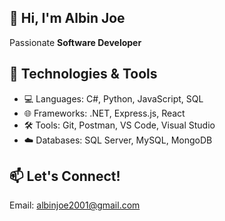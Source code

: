 ## 👋 Hi, I'm Albin Joe 

Passionate **Software Developer** 

## 🔧 Technologies & Tools 

- 💻 Languages: C#, Python, JavaScript, SQL  
- 🌐 Frameworks: .NET, Express.js, React  
- 🛠️ Tools: Git, Postman, VS Code, Visual Studio  
- ☁️ Databases: SQL Server, MySQL, MongoDB

## 📫 Let's Connect! 
Email: albinjoe2001@gmail.com
